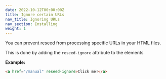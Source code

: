 ```yaml
---
date: 2022-10-12T00:00:00Z
title: Ignore certain URLs
nav_title: Ignoring URLs
nav_section: Installing
weight: 1
---
```

You can prevent reseed from processing specific URLs in your HTML files.&nbsp;

This is done by adding the `reseed-ignore`&nbsp;attribute to the elements

**Example:**

```html
<a href="/manual" reseed-ignore>Click me!</a>
```